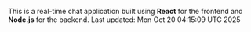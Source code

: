 This is a real-time chat application built using **React** for the frontend and **Node.js** for the backend.
Last updated: Mon Oct 20 04:15:09 UTC 2025
